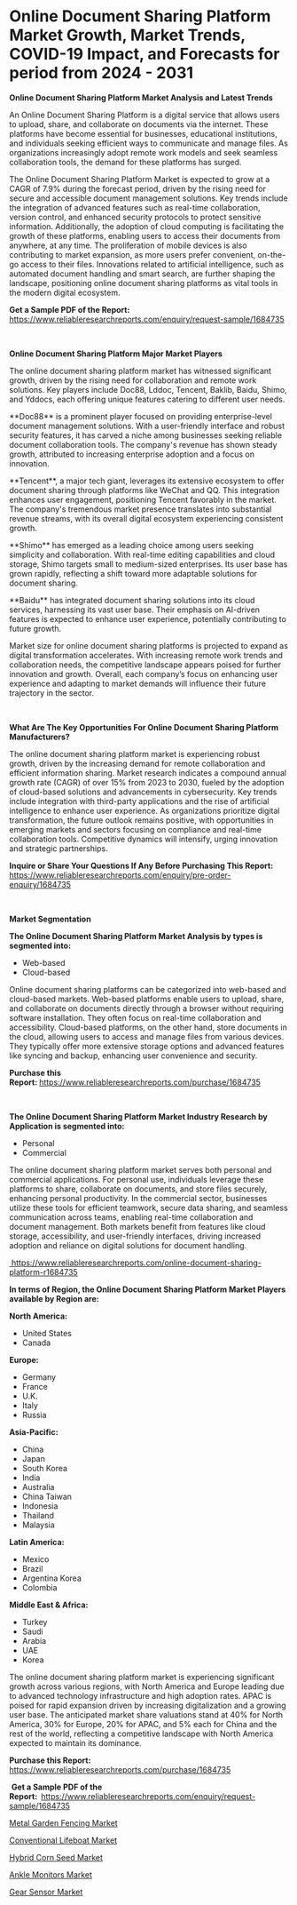 <p><h1>Online Document Sharing Platform Market Growth, Market Trends, COVID-19 Impact, and Forecasts for period from 2024 - 2031</h1></p><p><strong>Online Document Sharing Platform Market Analysis and Latest Trends</strong></p>
<p><p>An Online Document Sharing Platform is a digital service that allows users to upload, share, and collaborate on documents via the internet. These platforms have become essential for businesses, educational institutions, and individuals seeking efficient ways to communicate and manage files. As organizations increasingly adopt remote work models and seek seamless collaboration tools, the demand for these platforms has surged.</p><p>The Online Document Sharing Platform Market is expected to grow at a CAGR of 7.9% during the forecast period, driven by the rising need for secure and accessible document management solutions. Key trends include the integration of advanced features such as real-time collaboration, version control, and enhanced security protocols to protect sensitive information. Additionally, the adoption of cloud computing is facilitating the growth of these platforms, enabling users to access their documents from anywhere, at any time. The proliferation of mobile devices is also contributing to market expansion, as more users prefer convenient, on-the-go access to their files. Innovations related to artificial intelligence, such as automated document handling and smart search, are further shaping the landscape, positioning online document sharing platforms as vital tools in the modern digital ecosystem.</p></p>
<p><strong>Get a Sample PDF of the Report:&nbsp;</strong> <a href="https://www.reliableresearchreports.com/enquiry/request-sample/1684735?utm_campaign=7&utm_medium=2&utm_source=Github&utm_content=ia&utm_term=19102024&utm_id=online-document-sharing-platform">https://www.reliableresearchreports.com/enquiry/request-sample/1684735</a></p>
<p>&nbsp;</p>
<p><strong>Online Document Sharing Platform Major Market Players</strong></p>
<p><p>The online document sharing platform market has witnessed significant growth, driven by the rising need for collaboration and remote work solutions. Key players include Doc88, Lddoc, Tencent, Baklib, Baidu, Shimo, and Yddocs, each offering unique features catering to different user needs.</p><p>**Doc88** is a prominent player focused on providing enterprise-level document management solutions. With a user-friendly interface and robust security features, it has carved a niche among businesses seeking reliable document collaboration tools. The company's revenue has shown steady growth, attributed to increasing enterprise adoption and a focus on innovation.</p><p>**Tencent**, a major tech giant, leverages its extensive ecosystem to offer document sharing through platforms like WeChat and QQ. This integration enhances user engagement, positioning Tencent favorably in the market. The company's tremendous market presence translates into substantial revenue streams, with its overall digital ecosystem experiencing consistent growth.</p><p>**Shimo** has emerged as a leading choice among users seeking simplicity and collaboration. With real-time editing capabilities and cloud storage, Shimo targets small to medium-sized enterprises. Its user base has grown rapidly, reflecting a shift toward more adaptable solutions for document sharing.</p><p>**Baidu** has integrated document sharing solutions into its cloud services, harnessing its vast user base. Their emphasis on AI-driven features is expected to enhance user experience, potentially contributing to future growth.</p><p>Market size for online document sharing platforms is projected to expand as digital transformation accelerates. With increasing remote work trends and collaboration needs, the competitive landscape appears poised for further innovation and growth. Overall, each company’s focus on enhancing user experience and adapting to market demands will influence their future trajectory in the sector.</p></p>
<p>&nbsp;</p>
<p><strong>What Are The Key Opportunities For Online Document Sharing Platform Manufacturers?</strong></p>
<p><p>The online document sharing platform market is experiencing robust growth, driven by the increasing demand for remote collaboration and efficient information sharing. Market research indicates a compound annual growth rate (CAGR) of over 15% from 2023 to 2030, fueled by the adoption of cloud-based solutions and advancements in cybersecurity. Key trends include integration with third-party applications and the rise of artificial intelligence to enhance user experience. As organizations prioritize digital transformation, the future outlook remains positive, with opportunities in emerging markets and sectors focusing on compliance and real-time collaboration tools. Competitive dynamics will intensify, urging innovation and strategic partnerships.</p></p>
<p><strong>Inquire or Share Your Questions If Any Before Purchasing This Report:</strong> <a href="https://www.reliableresearchreports.com/enquiry/pre-order-enquiry/1684735?utm_campaign=7&utm_medium=2&utm_source=Github&utm_content=ia&utm_term=19102024&utm_id=online-document-sharing-platform">https://www.reliableresearchreports.com/enquiry/pre-order-enquiry/1684735</a></p>
<p>&nbsp;</p>
<p><strong>Market Segmentation</strong></p>
<p><strong>The Online Document Sharing Platform Market Analysis by types is segmented into:</strong></p>
<p><ul><li>Web-based</li><li>Cloud-based</li></ul></p>
<p><p>Online document sharing platforms can be categorized into web-based and cloud-based markets. Web-based platforms enable users to upload, share, and collaborate on documents directly through a browser without requiring software installation. They often focus on real-time collaboration and accessibility. Cloud-based platforms, on the other hand, store documents in the cloud, allowing users to access and manage files from various devices. They typically offer more extensive storage options and advanced features like syncing and backup, enhancing user convenience and security.</p></p>
<p><strong>Purchase this Report:&nbsp;</strong><a href="https://www.reliableresearchreports.com/purchase/1684735?utm_campaign=7&utm_medium=2&utm_source=Github&utm_content=ia&utm_term=19102024&utm_id=online-document-sharing-platform">https://www.reliableresearchreports.com/purchase/1684735</a></p>
<p>&nbsp;</p>
<p><strong>The Online Document Sharing Platform Market Industry Research by Application is segmented into:</strong></p>
<p><ul><li>Personal</li><li>Commercial</li></ul></p>
<p><p>The online document sharing platform market serves both personal and commercial applications. For personal use, individuals leverage these platforms to share, collaborate on documents, and store files securely, enhancing personal productivity. In the commercial sector, businesses utilize these tools for efficient teamwork, secure data sharing, and seamless communication across teams, enabling real-time collaboration and document management. Both markets benefit from features like cloud storage, accessibility, and user-friendly interfaces, driving increased adoption and reliance on digital solutions for document handling.</p></p>
<p><a href="https://www.reliableresearchreports.com/online-document-sharing-platform-r1684735?utm_campaign=7&utm_medium=2&utm_source=Github&utm_content=ia&utm_term=19102024&utm_id=online-document-sharing-platform">&nbsp;https://www.reliableresearchreports.com/online-document-sharing-platform-r1684735</a></p>
<p><strong>In terms of Region, the Online Document Sharing Platform Market Players available by Region are:</strong></p>
<p>
    <p> <strong> North America: </strong>
        <ul>
            <li>United States</li>
            <li>Canada</li>
        </ul>
        </p> 
    <p> <strong> Europe: </strong>
        <ul>
            <li>Germany</li>
            <li>France</li>
            <li>U.K.</li>
            <li>Italy</li>
            <li>Russia</li>
        </ul>
        </p> 
    <p> <strong> Asia-Pacific: </strong>
        <ul>
            <li>China</li>
            <li>Japan</li>
            <li>South Korea</li>
            <li>India</li>
            <li>Australia</li>
            <li>China Taiwan</li>
            <li>Indonesia</li>
            <li>Thailand</li>
            <li>Malaysia</li>
        </ul>
        </p> 
    <p> <strong> Latin America: </strong>
        <ul>
            <li>Mexico</li>
            <li>Brazil</li>
            <li>Argentina Korea</li>
            <li>Colombia</li>
        </ul>
        </p> 
    <p> <strong> Middle East & Africa: </strong>
        <ul>
            <li>Turkey</li>
            <li>Saudi</li>
            <li>Arabia</li>
            <li>UAE</li>
            <li>Korea</li>
        </ul>
    </p>
    </p>
<p><p>The online document sharing platform market is experiencing significant growth across various regions, with North America and Europe leading due to advanced technology infrastructure and high adoption rates. APAC is poised for rapid expansion driven by increasing digitalization and a growing user base. The anticipated market share valuations stand at 40% for North America, 30% for Europe, 20% for APAC, and 5% each for China and the rest of the world, reflecting a competitive landscape with North America expected to maintain its dominance.</p></p>
<p><strong>Purchase this Report: </strong><a href="https://www.reliableresearchreports.com/purchase/1684735?utm_campaign=7&utm_medium=2&utm_source=Github&utm_content=ia&utm_term=19102024&utm_id=online-document-sharing-platform">https://www.reliableresearchreports.com/purchase/1684735</a></p>
<p>&nbsp;<strong>Get a Sample PDF of the Report:&nbsp;&nbsp;</strong><a href="https://www.reliableresearchreports.com/enquiry/request-sample/1684735?utm_campaign=7&utm_medium=2&utm_source=Github&utm_content=ia&utm_term=19102024&utm_id=online-document-sharing-platform">https://www.reliableresearchreports.com/enquiry/request-sample/1684735</a></p>
<p><strong></strong></p>
<p><p><a href="https://issuu.com/reportprime-2/docs/metal-garden-fencing-market-size-20_6ba32cc2dcc5da?utm_campaign=7&utm_medium=2&utm_source=Github&utm_content=ia&utm_term=19102024&utm_id=online-document-sharing-platform">Metal Garden Fencing Market</a></p><p><a href="https://issuu.com/reportprime-2/docs/conventional-lifeboat-market-size-2_a87856899a0aef?utm_campaign=7&utm_medium=2&utm_source=Github&utm_content=ia&utm_term=19102024&utm_id=online-document-sharing-platform">Conventional Lifeboat Market</a></p><p><a href="https://github.com/MelgarBasny/Market-Research-Report-List-1/blob/main/hybrid-corn-seed-market.md?utm_campaign=7&utm_medium=2&utm_source=Github&utm_content=ia&utm_term=19102024&utm_id=online-document-sharing-platform">Hybrid Corn Seed Market</a></p><p><a href="https://www.linkedin.com/pulse/emerging-ankle-monitors-market-opportunities-analysis-investors-q1tfc?utm_campaign=7&utm_medium=2&utm_source=Github&utm_content=ia&utm_term=19102024&utm_id=online-document-sharing-platform">Ankle Monitors Market</a></p><p><a href="https://www.linkedin.com/pulse/decoding-gear-sensor-market-signals-growth-algorithms-2024-2031-e638c?utm_campaign=7&utm_medium=2&utm_source=Github&utm_content=ia&utm_term=19102024&utm_id=online-document-sharing-platform">Gear Sensor Market</a></p></p>